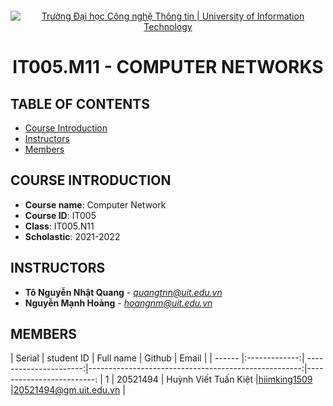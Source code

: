 <p align="center">
    <img src="https://assets-global.website-files.com/5b6df8bb681f89c158b48f6b/5ce426d9a4a48f75aee6f062_what-is-a-computer-network.jpg" alt="">
</p>

<p align="center">
  <a href="https://www.uit.edu.vn/" title="Trường Đại học Công nghệ Thông tin" style="border: 5;">
    <img src="https://i.imgur.com/WmMnSRt.png" alt="Trường Đại học Công nghệ Thông tin | University of Information Technology">
  </a>
</p>

<!-- Title -->
<h1 align="center"><b>IT005.M11 - COMPUTER NETWORKS</b></h1>

## TABLE OF CONTENTS
* [ Course Introduction](#gioithieumonhoc)
* [ Instructors](#giangvien)
* [ Members](#thanhvien)

## COURSE INTRODUCTION
<a name="gioithieumonhoc"></a>
* **Course name**: Computer Network
* **Course ID**: IT005
* **Class**: IT005.N11
* **Scholastic**: 2021-2022

## INSTRUCTORS
<a name="giangvien"></a>
* **Tô Nguyễn Nhật Quang** - *quangtnn@uit.edu.vn*
* **Nguyễn Mạnh Hoàng** - *hoangnm@uit.edu.vn*

## MEMBERS
<a name="thanhvien"></a>
| Serial    | student ID          | Full name              | Github                                               | Email                   |
| ------ |:-------------:| ----------------------:|-----------------------------------------------------:|-------------------------:
| 1      | 20521494      | Huỳnh Viết Tuấn Kiệt |[hiimking1509](https://github.com/HiImKing1509)          |20521494@gm.uit.edu.vn   |
